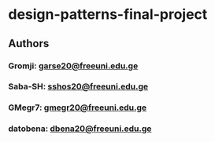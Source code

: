 # design-patterns-final-project

## Authors

### Gromji: garse20@freeuni.edu.ge
### Saba-SH: sshos20@freeuni.edu.ge
### GMegr7: gmegr20@freeuni.edu.ge
### datobena: dbena20@freeuni.edu.ge